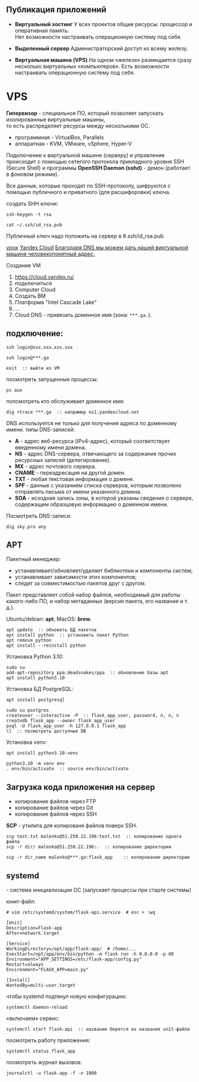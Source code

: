 ## Публикация приложений

* **Виртуальный хостинг**
	У всех проектов общие ресурсы: процессор и оперативная память.\
	Нет возможности настраивать операционную систему под себя. 

* **Выделенный сервер**
	Администраторский доступ ко всему железу.

* **Виртуальная машина (VPS)**
	На одном «железе» размещается сразу несколько виртуальных «компьютеров».
	Есть возможности настраивать операционную систему под себя. 


# VPS

**Гипервизор** - специальное ПО, который позволяет запускать изолированные виртуальные машины,\
то есть распределяет ресурсы между несколькими ОС.

* программная - VirtualBox, Parallels
* аппаратная - KVM, VMware, vSphere, Hyper-V

Подключение к виртуальной машине (серверу) и управление происходит с помощью сетегого протокола прикладного уровня SSH (Secure Shell) и программы  **OpenSSH Daemon (sshd)** - демон (работает в фоновом режиме).

Все данные, которые проходят по SSH-протоколу, шифруются  с помощью публичного и приватного (для расшифоровки) ключа.

создать SHH ключи:
```shell
ssh-keygen -t rsa

cat ~/.ssh/id_rsa.pub
```

Публичный ключ надо положить на сервер в #.ssh/id_rsa.pub

[урок](https://skyengpublic.notion.site/25-1-8f89fad8c11e47db8e028c470ef90816)
[Yandex Cloud](https://cloud.yandex.ru/docs/managed-kubernetes/operations/node-connect-ssh)
[Благодаря DNS мы можем дать нашей виртуальной машине человекопонятный адрес.](https://www.freenom.com/ru/index.html?lang=ru)

Создание VM
1) https://cloud.yandex.ru/
2) подключиться
3) Computer Cloud
4) Создать BM
5) Платформа "Intel Cascade Lake" 
6) ...
7) Cloud DNS - привязать доменное имя (зона: `***.ga.`).


## подключение:

```shell
ssh login@xxx.xxx.xxx.xxx

ssh login@***.ga

exit  :: выйти из VM
```

посмотреть запущенные процессы:
```shell
ps aux
```

попсмотреть кто обслуживает доменное имя:
```shell
dig +trace ***.ga  :: например ns1.yandexcloud.net
```

DNS используется не только для получения адреса по доменному имени. типы DNS-записей:
* **А** - адрес веб-ресурса (IPv4-адрес), который соответствует введенному имени домена.
* **NS** - адрес DNS-сервера, отвечающего за содержание прочих ресурсных записей (делегирование).
* **MX** - адрес почтового сервера.
* **CNAME** - переадресация на другой домен.
* **TXT** - любая текстовая информация о домене.
* **SPF** - данные с указанием списка серверов, которым позволено отправлять письма от имени указанного домена.
* **SOA** - исходная запись зоны, в которой указаны сведения о сервере, содержащем образцовую информацию о доменном имени.

Посмотреть DNS-записи:
```shell
dig sky.pro any
```


## APT

Пакетный менеджер:
* устанавливает/обновляет/удаляет библиотеки и компоненты систем;
* устанавливает зависимости этих компонентов;
* следит за совместимостью пакетов друг с другом.

Пакет представляет собой набор файлов, необходимый для работы какого-либо ПО, и набор метаданных (версия пакета, его название и т. д.).

Ubuntu/debian: **apt**, MacOS: **brew**.

```shell
apt update  :: обновить БД пакетов
apt install python  :: установить пакет Python
apt remove python
apt install --reinstall python
```

Установка Python 3.10:
```shell
sudo su
add-apt-repository ppa:deadsnakes/ppa  :: обновление базы apt
apt install python3.10
```

Установка БД PostgreSQL:
```shell
apt install postgresql

sudo su postgres
createuser --interactive -P  :: flask_app_user, password, n, n, n
createdb flask_app --owner flask_app_user 
psql -U flask_app_user -h 127.0.0.1 flask_app
\l  :: посмотреть доступные DB
```

Установка venv:
```shell
apt install python3.10-venv

python3.10 -m venv env
. env/bin/activate  :: source env/bin/activate
```


## Загрузка кода приложения на сервер

* копирование файлов через FTP
* копирование файлов через Git
* копирование файлов через SSH

**SCP** - утилита для копированя файлов поверх SSH.

```shell
scp test.txt malenko@51.250.22.196:test.txt  :: копирование одного файла
scp -r dir/ malenko@51.250.22.196:.  :: копирование директории
 
scp -r dir_name malenko@***.ga:flask_app    :: копирование директории
```


## systemd

\- система инициализации ОС (запускает процессы при старте системы)

юнит-файл:
```
# vim /etc/systemd/system/flask-api.service  # esc + :wq

[Unit]
Description=Flask-app
After=network.target

[Service]
WorkingDirectory=/opt/app/flask-app/  # /home/...
ExecStart=/opt/app/env/bin/python -m flask run -h 0.0.0.0 -p 80
Environment="APP_SETTINGS=/etc/flask-app/config.py"
Restart=always
Envirenment="FLASK_APP=main.py"

[Install]
WantedBy=multi-user.target
```

чтобы systemd подтянул новую конфигурацию:
```shell
systemctl daemon-reload
```

«включаем» сервис:
```shell
systemctl start flask-api  :: название берется из названия unit-файла
```

посмотреть работу приложения:
```shell
systemctl status flask_app
```

посмотреть журнал вызовов:
```shell
journalctl -u flask-app -f -n 1000
```
